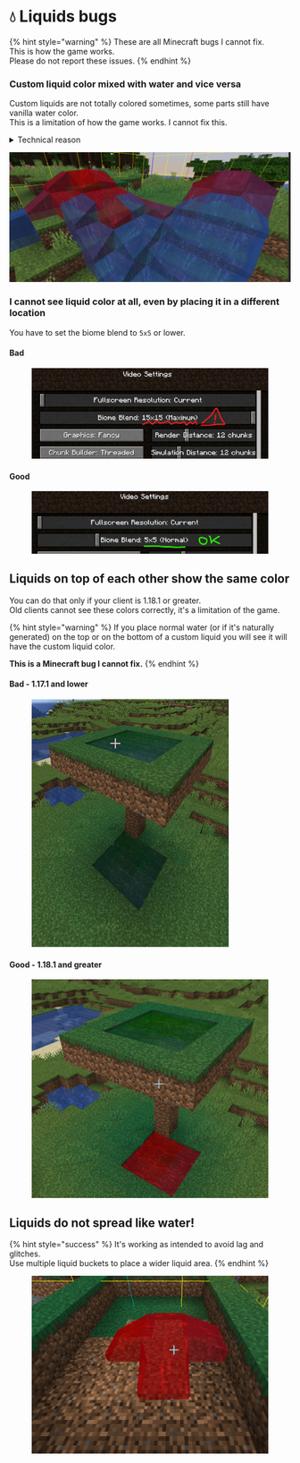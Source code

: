 # 💧 Liquids bugs

{% hint style="warning" %}
These are all Minecraft bugs I cannot fix.\
This is how the game works.\
Please do not report these issues.
{% endhint %}

### Custom liquid color mixed with water and vice versa

Custom liquids are not totally colored sometimes, some parts still have vanilla water color.\
This is a limitation of how the game works. I cannot fix this.

<details>

<summary>Technical reason</summary>

Minecraft stores biomes of a chunk in an int\[1024]. 16x16x256=65536, that's way more than 1024. This means that it stores it in some kind of blobs (not sure myself which size they are), so changing specific blocks is sadly not possible. The colours also fade between biomes, so changing small "blobs" always looks weird and the blocks won't have the full colour.

Source: [https://www.spigotmc.org/threads/how-to-create-custom-biomes.512105/page-2#post-4243330](https://www.spigotmc.org/threads/how-to-create-custom-biomes.512105/page-2#post-4243330)

</details>

![](<../.gitbook/assets/immagine (14) (1) (2) (3) (3) (4) (4) (5) (7) (8) (3) (2).png>)

### I cannot see liquid color at all, even by placing it in a different location

You have to set the biome blend to `5x5` or lower.

#### Bad

<figure><img src="../.gitbook/assets/image (176).png" alt=""><figcaption></figcaption></figure>

#### Good

<figure><img src="../.gitbook/assets/image (163).png" alt=""><figcaption></figcaption></figure>

## Liquids on top of each other show the same color

You can do that only if your client is 1.18.1 or greater.\
Old clients cannot see these colors correctly, it's a limitation of the game.

{% hint style="warning" %}
If you place normal water (or if it's naturally generated) on the top or on the bottom of a custom liquid you will see it will have the custom liquid color.

**This is a Minecraft bug I cannot fix.**
{% endhint %}

#### Bad - 1.17.1 and lower

<figure><img src="../.gitbook/assets/water_bug_1.png" alt=""><figcaption></figcaption></figure>

#### Good - 1.18.1 and greater

<figure><img src="../.gitbook/assets/water_bug_2.png" alt=""><figcaption></figcaption></figure>

## Liquids do not spread like water!

{% hint style="success" %}
It's working as intended to avoid lag and glitches.\
Use multiple liquid buckets to place a wider liquid area.
{% endhint %}

<figure><img src="../.gitbook/assets/water_bug_3.png" alt=""><figcaption></figcaption></figure>

